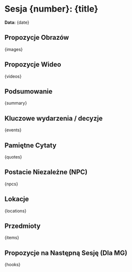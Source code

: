 # Sesja {number}: {title}

**Data:** {date}

## Propozycje Obrazów

{images}

## Propozycje Wideo

{videos}

## Podsumowanie

{summary}

## Kluczowe wydarzenia / decyzje

{events}

## Pamiętne Cytaty

{quotes}

## Postacie Niezależne (NPC)

{npcs}

## Lokacje

{locations}

## Przedmioty

{items}

## Propozycje na Następną Sesję (Dla MG)

{hooks}